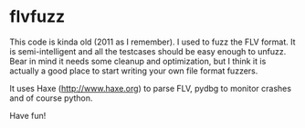 flvfuzz
=======

This code is kinda old (2011 as I remember). I used to fuzz the FLV format. It is semi-intelligent and all the testcases should be easy enough to unfuzz. Bear in mind it needs some cleanup and optimization, but I think it is actually a good place to start writing your own file format fuzzers.

It uses Haxe (http://www.haxe.org) to parse FLV, pydbg to monitor crashes and of course python.

Have fun!

